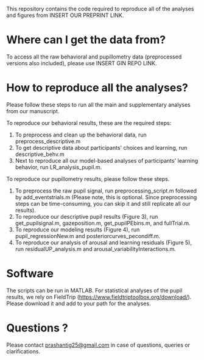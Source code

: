 This repository contains the code required to reproduce all of the analyses and figures from INSERT OUR PREPRINT LINK.

# Where can I get the data from?

To access all the raw behavioral and pupillometry data (preprocessed versions also included), please use INSERT GIN REPO LINK.

# How to reproduce all the analyses?

Please follow these steps to run all the main and supplementary analyses from our manuscript. 

To reproduce our behavioral results, these are the required steps:
1. To preprocess and clean up the behavioral data, run preprocess_descriptive.m 
2. To get descriptive data about participants' choices and learning, run descriptive_behv.m
3. Next to reproduce all our model-based analyses of participants' learning behavior, run LR_analysis_pupil.m.

To reproduce our pupillometry results, please follow these steps. 

1. To preprocess the raw pupil signal, run preprocessing_script.m followed by add_eventstrials.m (Please note, this is optional. Since preprocessing steps can be time-consuming, you can skip it and still replicate all our results).
2. To reproduce our descriptive pupil results (Figure 3), run get_pupilsignal.m, gazeposition.m, get_pupilPEbins.m, and fullTrial.m. 
3. To reproduce our modeling results (Figure 4), run pupil_regressionNew.m and posteriorcurves_pecondiff.m.
4. To reproduce our analysis of arousal and learning residuals (Figure 5), run residualUP_analysis.m and arousal_variabilityInteractions.m.

# Software

The scripts can be run in MATLAB. For statistical analyses of the pupil results, we rely on FieldTrip (https://www.fieldtriptoolbox.org/download/). Please download it and add to your path for the analyses. 

# Questions ?

Please contact prashantig25@gmail.com in case of questions, queries or clarifications. 